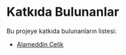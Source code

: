 # Katkıda Bulunanlar

Bu projeye katkıda bulunanların listesi:
- [Alameddin Çelik](https://github.com/alameddinc)